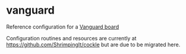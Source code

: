 # vanguard
Reference configuration for a [Vanguard board](https://vgkits.org/blog/projects/vanguard/)

Configuration routines and resources are currently at https://github.com/ShrimpingIt/cockle but are due to be migrated here.

